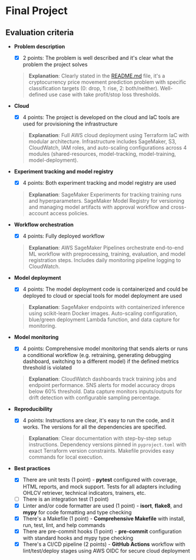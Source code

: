 # Final Project

## Evaluation criteria

- **Problem description**

  - [x] 2 points: The problem is well described and it's clear what the problem the project solves

  > **Explanation**: Clearly stated in the [README.md](README.md) file, it's a cryptocurrency price movement prediction problem with specific classification targets (0: drop, 1: rise, 2: both/neither). Well-defined use case with take profit/stop loss thresholds.

- **Cloud**

  - [x] 4 points: The project is developed on the cloud and IaC tools are used for provisioning the infrastructure

  > **Explanation**: Full AWS cloud deployment using Terraform IaC with modular architecture. Infrastructure includes SageMaker, S3, CloudWatch, IAM roles, and auto-scaling configurations across 4 modules (shared-resources, model-tracking, model-training, model-deployment).

- **Experiment tracking and model registry**

  - [x] 4 points: Both experiment tracking and model registry are used

  > **Explanation**: SageMaker Experiments for tracking training runs and hyperparameters. SageMaker Model Registry for versioning and managing model artifacts with approval workflow and cross-account access policies.

- **Workflow orchestration**

  - [x] 4 points: Fully deployed workflow

  > **Explanation**: AWS SageMaker Pipelines orchestrate end-to-end ML workflow with preprocessing, training, evaluation, and model registration steps. Includes daily monitoring pipeline logging to CloudWatch.

- **Model deployment**

  - [x] 4 points: The model deployment code is containerized and could be deployed to cloud or special tools for model deployment are used

  > **Explanation**: SageMaker endpoints with containerized inference using scikit-learn Docker images. Auto-scaling configuration, blue/green deployment Lambda function, and data capture for monitoring.

- **Model monitoring**

  - [x] 4 points: Comprehensive model monitoring that sends alerts or runs a conditional workflow (e.g. retraining, generating debugging dashboard, switching to a different model) if the defined metrics threshold is violated

  > **Explanation**: CloudWatch dashboards track training jobs and endpoint performance. SNS alerts for model accuracy drops below 60% threshold. Data capture monitors inputs/outputs for drift detection with configurable sampling percentage.

- **Reproducibility**

  - [x] 4 points: Instructions are clear, it's easy to run the code, and it works. The versions for all the dependencies are specified.

  > **Explanation**: Clear documentation with step-by-step setup instructions. Dependency versions pinned in `pyproject.toml` with exact Terraform version constraints. Makefile provides easy commands for local execution.

- **Best practices**
  - [x] There are unit tests (1 point) - **pytest** configured with coverage, HTML reports, and mock support. Tests for all adapters including OHLCV retriever, technical indicators, trainers, etc.
  - [ ] There is an integration test (1 point)
  - [x] Linter and/or code formatter are used (1 point) - **isort**, **flake8**, and **mypy** for code formatting and type checking
  - [x] There's a Makefile (1 point) - **Comprehensive Makefile** with install, run, test, lint, and help commands
  - [x] There are pre-commit hooks (1 point) - **pre-commit** configuration with standard hooks and mypy type checking
  - [x] There's a CI/CD pipeline (2 points) - **GitHub Actions** workflow with lint/test/deploy stages using AWS OIDC for secure cloud deployment
